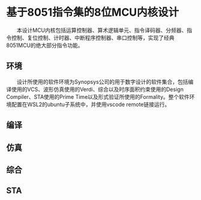 # 基于8051指令集的8位MCU内核设计
&emsp;&emsp;本设计MCU内核包括运算控制器、算术逻辑单元、指令译码器、分频器、指令控制、复位控制、计时器、中断程序控制器、串口控制等，实现了经典8051MCU的绝大部分指令功能。
## 环境
&emsp;&emsp;设计所使用的软件环境为Synopsys公司的用于数字设计的软件集合，包括编译使用的VCS、波形仿真使用的Verdi、综合以及时序面积约束使用的Design Compiler、STA使用的Prime Time以及形式验证所使用的Formality。整个软件环境配置在WSL2的ubuntu子系统中，并使用vscode remote链接运行。
## 编译
## 仿真
## 综合
## STA